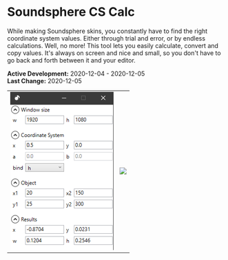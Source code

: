 # Soundsphere CS Calc
While making Soundsphere skins, you constantly have to find the right coordinate system values. Either through trial and error, or by endless calculations. Well, no more! This tool lets you easily calculate, convert and copy values. It's always on screen and nice and small, so you don't have to go back and forth between it and your editor.

**Active Development:** 2020-12-04 - 2020-12-05<br>
**Last Change:** 2020-12-05<br>

| | |
| :---: | :---: |
| ![](/Screenshots/1-Main-Window.png) | ![](/Screenshots/.png) |
